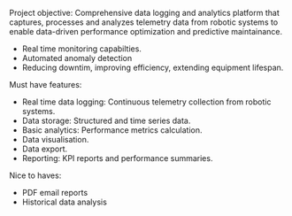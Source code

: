 Project objective:
Comprehensive data logging and analytics platform that captures, processes and analyzes telemetry data from robotic systems to enable data-driven performance optimization and predictive maintainance.
- Real time monitoring capabilties.
- Automated anomaly detection
- Reducing downtim, improving efficiency, extending equipment lifespan.

Must have features:
- Real time data logging: Continuous telemetry collection from robotic systems.
- Data storage: Structured and time series data.
- Basic analytics: Performance metrics calculation.
- Data visualisation.
- Data export.
- Reporting: KPI reports and performance summaries.

Nice to haves:
- PDF email reports
- Historical data analysis
